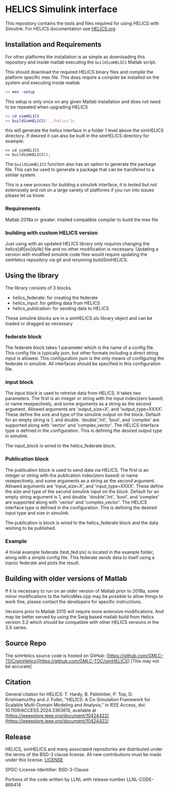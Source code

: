 # HELICS Simulink interface

This repository contains the tools and files required for using HELICS with Simulink.
For HELICS documentation see [HELICS.org](www.helics.org)

## Installation and Requirements

For other platforms the installation is as simple as downloading this repository and inside matlab executing the `buildSimHELICS` Matlab script.

This should download the required HELICS binary files and compile the platform specific mex file.  This does require a compiler be installed on the system and executing inside matlab

``` matlab
>> mex -setup
```

This setup is only once on any given Matlab installation and does not need to be repeated when upgrading HELICS

```matlab
>> cd simHELICS
>> buildSimHELICS('../helics');
```

this will generate the helics interface in a folder 1 level above the simHELICS directory.  If desired it can also be built in the simHELICS directory for example:

```matlabs
>> cd simHELICS
>> buildSimHELICS();
```

The `buildSimHELICS` function also has an option to generate the package file.  This can be used to generate a package that can be transfered to a similar system.

This is a new process for building a simulink interface, it is tested but not extensively and not on a large variety of platforms if you run into issues please let us know.

### Requirements

Matlab 2018a or greater.
intalled compatible compiler to build the mex file

### building with custom HELICS version

Just using with an updated HELICS library only requires changing the helics[dll|so|dylib] file and no other modification is necessary.
Updating a version with modified simulink code files would require updating the simHelics repository via git and rerunning buildSimHELICS.

## Using the library

The library consists of 3 blocks.

- helics_federate: for creating the federate
- helics_input: for getting data from HELICS
- helics_publication: for sending data to HELICS

These simulink blocks are in a simHELICS.slx library object and can be loaded or dragged as necessary

### federate block

The federate block takes 1 parameter which is the name of a config file.   This config file is typically json, but other formats including a direct string input is allowed.   This configuration json is the only means of configuring the federate in simulink.  All interfaces should be specified in this configuraiton file.

### input block

The input block is used to retreive data from HELICS.  It takes two parameters.  The first is an integer or string with the input index(zero based) or name resepectively, and some arguments as a string as the second argument.   Allowed arguments are 'output_size=X',  and 'output_type=XXXX'.  These define the size and type of the simulink output on the block.  Default for an empty string is 1, and double. 'double','int', 'bool', and 'complex' are supported along with 'vector' and 'complex_vector'.   The HELICS interface type is defined in the configuration.  This is defining the desired output type in simulink. 

The input_block is wired to the helics_federate block.  

### Publication block

The publication block is used to send data via HELICS.  The first is an integer or string with the publication index(zero based) or name resepectively, and some arguments as a string as the second argument.   Allowed arguments are 'input_size=X',  and 'input_type=XXXX'.  These define the size and type of the second simulink input on the block.  Default for an empty string argument is 1, and double. 'double','int', 'bool', and 'complex' are supported along with 'vector' and 'complex_vector'.   The HELICS interface type is defined in the configuration.  This is defining the desired input type and size in simulink.

The publication is block is wired to the helics_federate block and the data wishing to be published.

### Example

A trivial example federate (test_fed.slx) is located in the example folder, along with a simple config file.   This federate sends data to itself using a inproc federate and plots the result.

## Building with older versions of Matlab

If it is necessary to run on an older version of Matlab prior to 2018a, some minor modifications to the helicsMex.cpp may be possible to allow things to work fine, please contact the developers for specific instructions.

Versions prior to Matlab 2015 will require more extensive modifications.  And may be better served by using the Swig based matlab build from Helics version 3.2 which should be compatible with other HELICS versions in the 3.X series.

## Source Repo

The simHelics source code is hosted on GitHub: [https://github.com/GMLC-TDC/simHelics](https://github.com/GMLC-TDC/simHELICS) \[This may not be accurate\]

## Citation

General citation for HELICS:
T. Hardy, B. Palmintier, P. Top, D. Krishnamurthy and J. Fuller, "HELICS: A Co-Simulation Framework for Scalable Multi-Domain Modeling and Analysis," in IEEE Access, doi: 10.1109/ACCESS.2024.3363615, available at [https://ieeexplore.ieee.org/document/10424422](https://ieeexplore.ieee.org/document/10424422/

## Release

HELICS, simHELICS and many associated repositories are distributed under the terms of the BSD-3 clause license. All new
contributions must be made under this license. [LICENSE](LICENSE)

SPDC-License-Identifier: BSD-3-Clause

Portions of the code written by LLNL with release number LLNL-CODE-866414
